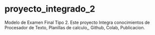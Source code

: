 # proyecto_integrado_2
Modelo de Examen Final Tipo 2. Este proyecto Integra conocimientos de Procesador de Texto, Planillas de calculo,, Github, Colab, Publicacion.
